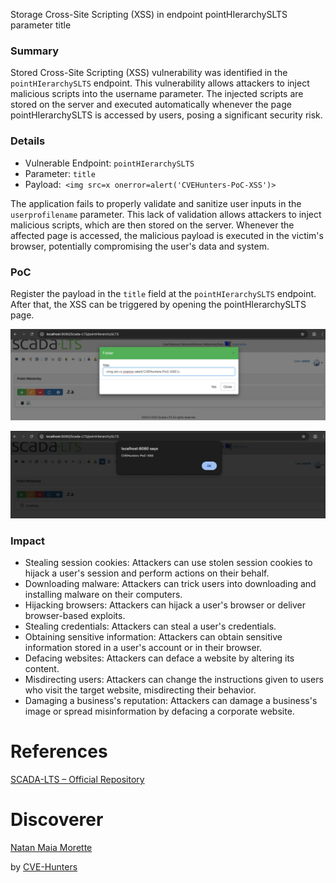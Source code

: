 Storage Cross-Site Scripting (XSS) in endpoint pointHIerarchySLTS parameter title 

### Summary
Stored Cross-Site Scripting (XSS) vulnerability was identified in the `pointHIerarchySLTS` endpoint. This vulnerability allows attackers to inject malicious scripts into the username parameter. The injected scripts are stored on the server and executed automatically whenever the page pointHIerarchySLTS  is accessed by users, posing a significant security risk.

### Details
- Vulnerable Endpoint: `pointHIerarchySLTS `
- Parameter: `title`
- Payload:` <img src=x onerror=alert('CVEHunters-PoC-XSS')>`

The application fails to properly validate and sanitize user inputs in the `userprofilename` parameter. This lack of validation allows attackers to inject malicious scripts, which are then stored on the server. Whenever the affected page is accessed, the malicious payload is executed in the victim's browser, potentially compromising the user's data and system.

### PoC
Register the payload in the `title` field at the `pointHIerarchySLTS` endpoint. After that, the XSS can be triggered by opening the pointHIerarchySLTS page.


![XSS PoC](/images/xss020.png)


![XSS PoC](/images/xss-021.png)


### Impact

- Stealing session cookies: Attackers can use stolen session cookies to hijack a user's session and perform actions on their behalf.
- Downloading malware: Attackers can trick users into downloading and installing malware on their computers.
- Hijacking browsers: Attackers can hijack a user's browser or deliver browser-based exploits.
- Stealing credentials: Attackers can steal a user's credentials.
- Obtaining sensitive information: Attackers can obtain sensitive information stored in a user's account or in their browser.
- Defacing websites: Attackers can deface a website by altering its content.
- Misdirecting users: Attackers can change the instructions given to users who visit the target website, misdirecting their behavior.
- Damaging a business's reputation: Attackers can damage a business's image or spread misinformation by defacing a corporate website.

# References

[SCADA-LTS – Official Repository](https://github.com/SCADA-LTS/Scada-LTS)

# Discoverer

[Natan Maia Morette](https://nmmorette.github.io) 

by [CVE-Hunters](https://github.com/Sec-Dojo-Cyber-House/cve-hunters)


